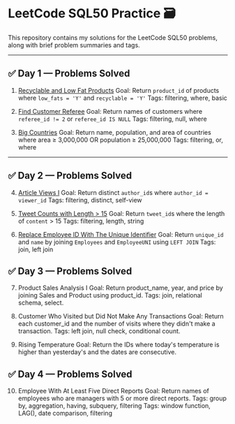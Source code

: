 # LeetCode SQL50 Practice 🗃️

This repository contains my solutions for the LeetCode SQL50 problems, along with brief problem summaries and tags.

---

## ✅ Day 1 — Problems Solved

1. [Recyclable and Low Fat Products](https://leetcode.com/problems/recyclable-and-low-fat-products/)
Goal: Return `product_id` of products where `low_fats = 'Y'` and `recyclable = 'Y'`
Tags: filtering, where, basic

2. [Find Customer Referee](https://leetcode.com/problems/find-customer-referee/)
Goal: Return names of customers where `referee_id != 2` or `referee_id IS NULL`
Tags: filtering, null, where

3. [Big Countries](https://leetcode.com/problems/big-countries/)
Goal: Return name, population, and area of countries where area ≥ 3,000,000 OR population ≥ 25,000,000
Tags: filtering, or, where

---

## ✅ Day 2 — Problems Solved

4. [Article Views I](https://leetcode.com/problems/article-views-i/)
Goal: Return distinct `author_id`s where `author_id = viewer_id`
Tags: filtering, distinct, self-view

5. [Tweet Counts with Length > 15](https://leetcode.com/problems/tweet-counts/)
Goal: Return `tweet_id`s where the length of `content` > 15
Tags: filtering, length, string

6. [Replace Employee ID With The Unique Identifier](https://leetcode.com/problems/replace-employee-id-with-the-unique-identifier/)
Goal: Return `unique_id` and `name` by joining `Employees` and `EmployeeUNI` using `LEFT JOIN`
Tags: join, left join

## ✅ Day 3 — Problems Solved
7. Product Sales Analysis I
Goal: Return product_name, year, and price by joining Sales and Product using product_id.
Tags: join, relational schema, select.

8. Customer Who Visited but Did Not Make Any Transactions
Goal: Return each customer_id and the number of visits where they didn't make a transaction.
Tags: left join, null check, conditional count.

9. Rising Temperature
Goal: Return the IDs where today's temperature is higher than yesterday's and the dates are consecutive.

## ✅ Day 4 — Problems Solved

 10. Employee With At Least Five Direct Reports
Goal: Return names of employees who are managers with 5 or more direct reports.
Tags: group by, aggregation, having, subquery, filtering
Tags: window function, LAG(), date comparison, filtering